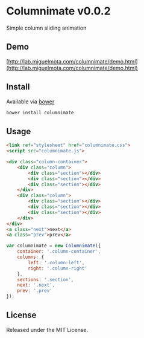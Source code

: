 # Columnimate v0.0.2

Simple column sliding animation

## Demo

[http://lab.miguelmota.com/columnimate/demo.html](http://lab.miguelmota.com/columnimate/demo.html)

## Install

Available via [bower](http://bower.io/)

```bash
bower install columnimate
```

## Usage

```html
<link ref="stylesheet" href="columnimate.css">
<script src="columnimate.js">
```

```html
<div class="column-container">
    <div class="column">
        <div class="section"></div>
        <div class="section"></div>
        <div class="section"></div>
    </div>
    <div class="column">
        <div class="section"></div>
        <div class="section"></div>
        <div class="section"></div>
    </div>
</div>
<a class="next">next</a>
<a class="prev">prev</a>
```

```javascript
var columnimate = new Columnimate({
    container: '.column-container',
    columns: {
        left: '.column-left',
        right: '.column-right'
    },
    sections: '.section',
    next: '.next',
    prev: '.prev'
});
```

## License

Released under the MIT License.
